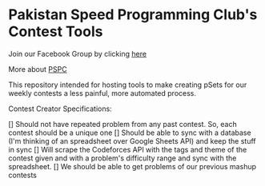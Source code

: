# Pakistan Speed Programming Club's Contest Tools

Join our Facebook Group by clicking [here](https://web.facebook.com/groups/452287092072831)

More about [PSPC](https://docs.google.com/document/d/1AB7JOJHdkhWeyjGJo6VaeTGFyJRJL8-j-oDEJweoGlk/edit?usp=sharing)

This repository intended for hosting tools to make creating pSets for our weekly contests a less painful, more automated process.

Contest Creator Specifications:

[] Should not have repeated problem from any past contest. So, each contest should be a unique one
[] Should be able to sync with a database (I'm thinking of an spreadsheet over Google Sheets API) and keep the stuff in sync
[] Will scrape the Codeforces API with the tags and theme of the contest given and with a problem's difficulty range and sync with the spreadsheet.
[] We should be able to get problems of our previous mashup contests
